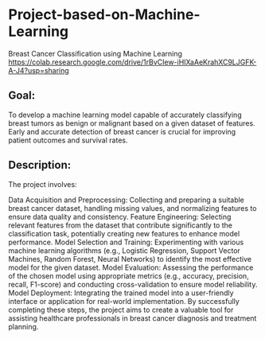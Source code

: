 # Project-based-on-Machine-Learning
 Breast Cancer Classification using Machine Learning
https://colab.research.google.com/drive/1rBvCIew-iHIXaAeKrahXC9LJGFK-A-J4?usp=sharing

## Goal: 
To develop a machine learning model capable of accurately classifying breast tumors as benign or malignant based on a given dataset of features. Early and accurate detection of breast cancer is crucial for improving patient outcomes and survival rates.

## Description:
The project involves:

Data Acquisition and Preprocessing: Collecting and preparing a suitable breast cancer dataset, handling missing values, and normalizing features to ensure data quality and consistency.
Feature Engineering: Selecting relevant features from the dataset that contribute significantly to the classification task, potentially creating new features to enhance model performance.
Model Selection and Training: Experimenting with various machine learning algorithms (e.g., Logistic Regression, Support Vector Machines, Random Forest, Neural Networks) to identify the most effective model for the given dataset.
Model Evaluation: Assessing the performance of the chosen model using appropriate metrics (e.g., accuracy, precision, recall, F1-score) and conducting cross-validation to ensure model reliability.
Model Deployment: Integrating the trained model into a user-friendly interface or application for real-world implementation.
By successfully completing these steps, the project aims to create a valuable tool for assisting healthcare professionals in breast cancer diagnosis and treatment planning.
